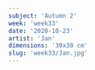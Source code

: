 ```yaml
---
subject: 'Autumn 2'
week: 'week33'
date: '2020-10-23'
artist: 'Jan'
dimensions: '30x30 cm'
slug: 'week33/Jan.jpg'
---
```

